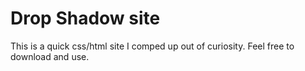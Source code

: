 # Drop Shadow site #
This is a quick css/html site I comped up out of curiosity. Feel free to download and use. 